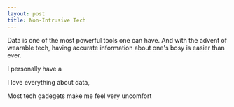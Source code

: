 ```yaml
---
layout: post
title: Non-Intrusive Tech
---
```


Data is one of the most powerful tools one can have. And with the advent of wearable tech, having accurate information about one's bosy is easier than ever.

I personally have a 

I love everything about data, 

Most tech gadegets make me feel very uncomfort